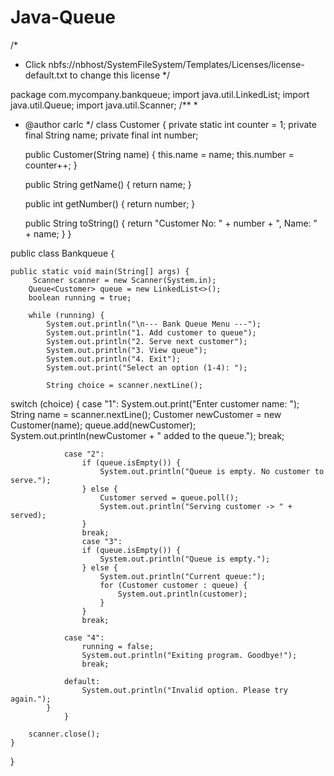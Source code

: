 # Java-Queue
/*
 * Click nbfs://nbhost/SystemFileSystem/Templates/Licenses/license-default.txt to change this license
 */

package com.mycompany.bankqueue;
import java.util.LinkedList;
import java.util.Queue;
import java.util.Scanner;
/**
 *
 * @author carlc
 */
class Customer {
    private static int counter = 1;
    private final String name;
    private final int number;

    public Customer(String name) {
        this.name = name;
        this.number = counter++;
    }

    public String getName() {
        return name;
    }

    public int getNumber() {
        return number;
    }

    public String toString() {
        return "Customer No: " + number + ", Name: " + name;
    }
}

public class Bankqueue {

    public static void main(String[] args) {
         Scanner scanner = new Scanner(System.in);
        Queue<Customer> queue = new LinkedList<>();
        boolean running = true;

        while (running) {
            System.out.println("\n--- Bank Queue Menu ---");
            System.out.println("1. Add customer to queue");
            System.out.println("2. Serve next customer");
            System.out.println("3. View queue");
            System.out.println("4. Exit");
            System.out.print("Select an option (1-4): ");

            String choice = scanner.nextLine();
switch (choice) {
                case "1":
                    System.out.print("Enter customer name: ");
                    String name = scanner.nextLine();
                    Customer newCustomer = new Customer(name);
                    queue.add(newCustomer);
                    System.out.println(newCustomer + " added to the queue.");
                    break;

                case "2":
                    if (queue.isEmpty()) {
                        System.out.println("Queue is empty. No customer to serve.");
                    } else {
                        Customer served = queue.poll();
                        System.out.println("Serving customer -> " + served);
                    }
                    break;
                    case "3":
                    if (queue.isEmpty()) {
                        System.out.println("Queue is empty.");
                    } else {
                        System.out.println("Current queue:");
                        for (Customer customer : queue) {
                            System.out.println(customer);
                        }
                    }
                    break;

                case "4":
                    running = false;
                    System.out.println("Exiting program. Goodbye!");
                    break;

                default:
                    System.out.println("Invalid option. Please try again.");
            }
                }

        scanner.close();
    }
}

    

